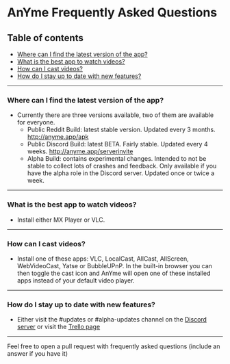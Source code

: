 # AnYme Frequently Asked Questions

## Table of contents
  * [Where can I find the latest version of the app?](#where-can-i-find-the-latest-version-of-the-app)
  * [What is the best app to watch videos?](#what-is-the-best-app-to-watch-videos)
  * [How can I cast videos?](#how-can-i-cast-videos)
  * [How do I stay up to date with new features?](#how-do-i-stay-up-to-date-with-new-features)
  
  
---

### Where can I find the latest version of the app?
  - Currently there are three versions available, two of them are available for everyone.
    - Public Reddit Build: latest stable version. Updated every 3 months. http://anyme.app/apk
    - Public Discord Build: latest BETA. Fairly stable. Updated every 4 weeks. http://anyme.app/serverinvite
    - Alpha Build: contains experimental changes. Intended to not be stable to collect lots of crashes and feedback. Only available if you have the alpha role in the Discord server. Updated once or twice a week.
    
---
    
### What is the best app to watch videos?
  - Install either MX Player or VLC.

---

### How can I cast videos?
  - Install one of these apps: VLC, LocalCast, AllCast, AllScreen, WebVideoCast, Yatse or BubbleUPnP. In the built-in browser you can then toggle the cast icon and AnYme will open one of these installed apps instead of your default video player.
  
---  

### How do I stay up to date with new features?
  - Either visit the #updates or #alpha-updates channel on the [Discord server](http://anyme.app/serverinvite) or visit the [Trello page](http://anyme.app/todo)
  

  
---

Feel free to open a pull request with frequently asked questions (include an answer if you have it)
